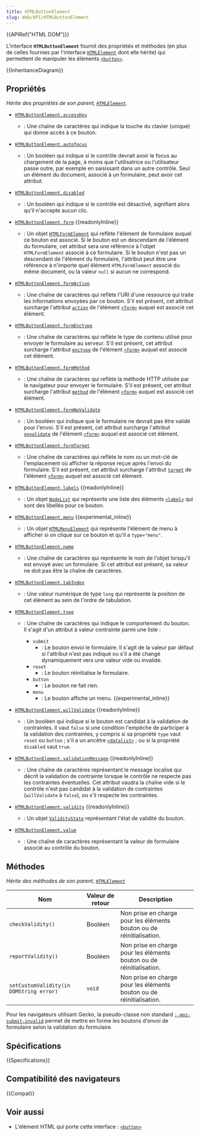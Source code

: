 ```yaml
---
title: HTMLButtonElement
slug: Web/API/HTMLButtonElement
---
```


{{APIRef("HTML DOM")}}

L'interface **`HTMLButtonElement`** fournit des propriétés et méthodes (en plus de celles fournies par l'interface [`HTMLElement`](/fr/docs/Web/API/HTMLElement) dont elle hérite) qui permettent de manipuler les éléments [`<button>`](/fr/docs/Web/HTML/Element/Button).

{{InheritanceDiagram}}

## Propriétés

_Hérite des propriétés de son parent, [`HTMLElement`](/fr/docs/Web/API/HTMLElement)._

- [`HTMLButtonElement.accessKey`](/fr/docs/Web/API/HTMLButtonElement/accessKey)
  - : Une chaîne de caractères qui indique la touche du clavier (unique) qui donne accès à ce bouton.
- [`HTMLButtonElement.autofocus`](/fr/docs/Web/API/HTMLButtonElement/autofocus)
  - : Un booléen qui indique si le contrôle devrait avoir le focus au chargement de la page, à moins que l'utilisatrice ou l'utilisateur passe outre, par exemple en saisissant dans un autre contrôle. Seul un élément du document, associé à un formulaire, peut avoir cet attribut.
- [`HTMLButtonElement.disabled`](/fr/docs/Web/API/HTMLButtonElement/disabled)
  - : Un booléen qui indique si le contrôle est désactivé, signifiant alors qu'il n'accepte aucun clic.
- [`HTMLButtonElement.form`](/fr/docs/Web/API/HTMLButtonElement/form) {{readonlyInline}}
  - : Un objet [`HTMLFormElement`](/fr/docs/Web/API/HTMLFormElement) qui reflète l'élément de formulaire auquel ce bouton est associé. Si le bouton est un descendant de l'élément du formulaire, cet attribut sera une référence à l'objet `HTMLFormElement` associé à ce formulaire. Si le bouton n'est pas un descendant de l'élément du formulaire, l'attribut peut être une référence à n'importe quel élément `HTMLFormElement` associé du même document, ou la valeur `null` si aucun ne correspond.
- [`HTMLButtonElement.formAction`](/fr/docs/Web/API/HTMLButtonElement/formAction)
  - : Une chaîne de caractères qui reflète l'URI d'une ressource qui traite les informations envoyées par ce bouton. S'il est présent, cet attribut surcharge l'attribut [`action`](/fr/docs/Web/HTML/Element/Form#action) de l'élément [`<form>`](/fr/docs/Web/HTML/Element/Form) auquel est associé cet élément.
- [`HTMLButtonElement.formEnctype`](/fr/docs/Web/API/HTMLButtonElement/formEnctype)
  - : Une chaîne de caractères qui reflète le type de contenu utilisé pour envoyer le formulaire au serveur. S'il est présent, cet attribut surcharge l'attribut [`enctype`](/fr/docs/Web/HTML/Element/Form#enctype) de l'élément [`<form>`](/fr/docs/Web/HTML/Element/Form) auquel est associé cet élément.
- [`HTMLButtonElement.formMethod`](/fr/docs/Web/API/HTMLButtonElement/formMethod)
  - : Une chaîne de caractères qui reflète la méthode HTTP utilisée par le navigateur pour envoyer le formulaire. S'il est présent, cet attribut surcharge l'attribut [`method`](/fr/docs/Web/HTML/Element/Form#attr-method) de l'élément [`<form>`](/fr/docs/Web/HTML/Element/Form) auquel est associé cet élément.
- [`HTMLButtonElement.formNoValidate`](/fr/docs/Web/API/HTMLButtonElement/formNoValidate)
  - : Un booléen qui indique que le formulaire ne devrait pas être validé pour l'envoi. S'il est présent, cet attribut surcharge l'attribut [`novalidate`](/fr/docs/Web/HTML/Element/Form#attr-novalidate) de l'élément [`<form>`](/fr/docs/Web/HTML/Element/Form) auquel est associé cet élément.
- [`HTMLButtonElement.formTarget`](/fr/docs/Web/API/HTMLButtonElement/formTarget)
  - : Une chaîne de caractères qui reflète le nom ou un mot-clé de l'emplacement où afficher la réponse reçue après l'envoi du formulaire. S'il est présent, cet attribut surcharge l'attribut [`target`](/fr/docs/Web/HTML/Element/Form#attr-target) de l'élément [`<form>`](/fr/docs/Web/HTML/Element/Form) auquel est associé cet élément.
- [`HTMLButtonElement.labels`](/fr/docs/Web/API/HTMLButtonElement/labels) {{readonlyInline}}
  - : Un objet [`NodeList`](/fr/docs/Web/API/NodeList) qui représente une liste des éléments [`<label>`](/fr/docs/Web/HTML/Element/Label) qui sont des libellés pour ce bouton.
- [`HTMLButtonElement.menu`](/fr/docs/Web/API/HTMLButtonElement/menu) {{experimental_inline}}
  - : Un objet [`HTMLMenuElement`](/fr/docs/Web/API/HTMLMenuElement) qui représente l'élément de menu à afficher si on clique sur ce bouton et qu'il a `type="menu"`.
- [`HTMLButtonElement.name`](/fr/docs/Web/API/HTMLButtonElement/name)
  - : Une chaîne de caractères qui représente le nom de l'objet lorsqu'il est envoyé avec un formulaire. Si cet attribut est présent, sa valeur ne doit pas être la chaîne de caractères.
- [`HTMLButtonElement.tabIndex`](/fr/docs/Web/API/HTMLButtonElement/tabIndex)
  - : Une valeur numérique de type `long` qui représente la position de cet élément au sein de l'ordre de tabulation.
- [`HTMLButtonElement.type`](/fr/docs/Web/API/HTMLButtonElement/type)

  - : Une chaîne de caractères qui indique le comportement du bouton. Il s'agit d'un attribut à valeur contrainte parmi une liste&nbsp;:

    - `submit`
      - : Le bouton envoi le formulaire. Il s'agit de la valeur par défaut si l'attribut n'est pas indiqué ou s'il a été changé dynamiquement vers une valeur vide ou invalide.
    - `reset`
      - : Le bouton réinitialise le formulaire.
    - `button`
      - : Le bouton ne fait rien.
    - `menu`
      - : Le bouton affiche un menu. {{experimental_inline}}

- [`HTMLButtonElement.willValidate`](/fr/docs/Web/API/HTMLButtonElement/willValidate) {{readonlyInline}}
  - : Un booléen qui indique si le bouton est candidat à la validation de contraintes. Il vaut `false` si une condition l'empêche de participer à la validation des contraintes, y compris si sa propriété `type` vaut `reset` ou `button`&nbsp;; s'il a un ancêtre [`<datalist>`](/fr/docs/Web/HTML/Element/datalist)&nbsp;; ou si la propriété `disabled` vaut `true`.
- [`HTMLButtonElement.validationMessage`](/fr/docs/Web/API/HTMLButtonElement/validationMessage) {{readonlyInline}}
  - : Une chaîne de caractères représentant le message localisé qui décrit la validation de contrainte lorsque le contrôle ne respecte pas les contraintes éventuelles. Cet attribut vaudra la chaîne vide si le contrôle n'est pas candidat à la validation de contraintes (`willValidate` à `false`), ou s'il respecte les contraintes.
- [`HTMLButtonElement.validity`](/fr/docs/Web/API/HTMLButtonElement/validity) {{readonlyInline}}
  - : Un objet [`ValidityState`](/fr/docs/Web/API/ValidityState) représentant l'état de validité du bouton.
- [`HTMLButtonElement.value`](/fr/docs/Web/API/HTMLButtonElement/value)
  - : Une chaîne de caractères représentant la valeur de formulaire associé au contrôle du bouton.

## Méthodes

_Hérite des méthodes de son parent, [`HTMLElement`](/fr/docs/Web/API/HTMLElement)_

| Nom                                     | Valeur de retour | Description                                                          |
| --------------------------------------- | ---------------- | -------------------------------------------------------------------- |
| `checkValidity()`                       | Booléen          | Non prise en charge pour les éléments bouton ou de réinitialisation. |
| `reportValidity()`                      | Booléen          | Non prise en charge pour les éléments bouton ou de réinitialisation. |
| `setCustomValidity(in DOMString error)` | `void`           | Non prise en charge pour les éléments bouton ou de réinitialisation. |

Pour les navigateurs utilisant Gecko, la pseudo-classe non standard [`:-moz-submit-invalid`](/fr/docs/Web/CSS/:-moz-submit-invalid) permet de mettre en forme les boutons d'envoi de formulaire selon la validation du formulaire.

## Spécifications

{{Specifications}}

## Compatibilité des navigateurs

{{Compat}}

## Voir aussi

- L'élément HTML qui porte cette interface&nbsp;: [`<button>`](/fr/docs/Web/HTML/Element/Button)
